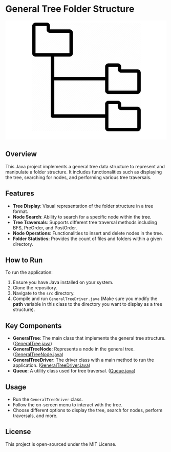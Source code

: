 # General Tree Folder Structure

![Alt text](/images/Tree2.png)

## Overview
This Java project implements a general tree data structure to represent and manipulate a folder structure. It includes functionalities such as displaying the tree, searching for nodes, and performing various tree traversals.

## Features
- **Tree Display**: Visual representation of the folder structure in a tree format.
- **Node Search**: Ability to search for a specific node within the tree.
- **Tree Traversals**: Supports different tree traversal methods including BFS, PreOrder, and PostOrder.
- **Node Operations**: Functionalities to insert and delete nodes in the tree.
- **Folder Statistics**: Provides the count of files and folders within a given directory.

## How to Run
To run the application:
1. Ensure you have Java installed on your system.
2. Clone the repository.
3. Navigate to the `src` directory.
4. Compile and run `GeneralTreeDriver.java` (Make sure you modify the **path** variable in this class to the directory you want to display as a tree structure).

## Key Components
- **GeneralTree**: The main class that implements the general tree structure. ([GeneralTree.java](https://github.com/AbdullahAlzeid/General-Tree-folder-structure/blob/main/src/GeneralTree.java))
- **GeneralTreeNode**: Represents a node in the general tree. ([GeneralTreeNode.java](https://github.com/AbdullahAlzeid/General-Tree-folder-structure/blob/main/src/GeneralTreeNode.java))
- **GeneralTreeDriver**: The driver class with a main method to run the application. ([GeneralTreeDriver.java](https://github.com/AbdullahAlzeid/General-Tree-folder-structure/blob/main/src/GeneralTreeDriver.java))
- **Queue**: A utility class used for tree traversal. ([Queue.java](https://github.com/AbdullahAlzeid/General-Tree-folder-structure/blob/main/src/Queue.java))

## Usage
- Run the `GeneralTreeDriver` class.
- Follow the on-screen menu to interact with the tree.
- Choose different options to display the tree, search for nodes, perform traversals, and more.

## License
This project is open-sourced under the MIT License.

